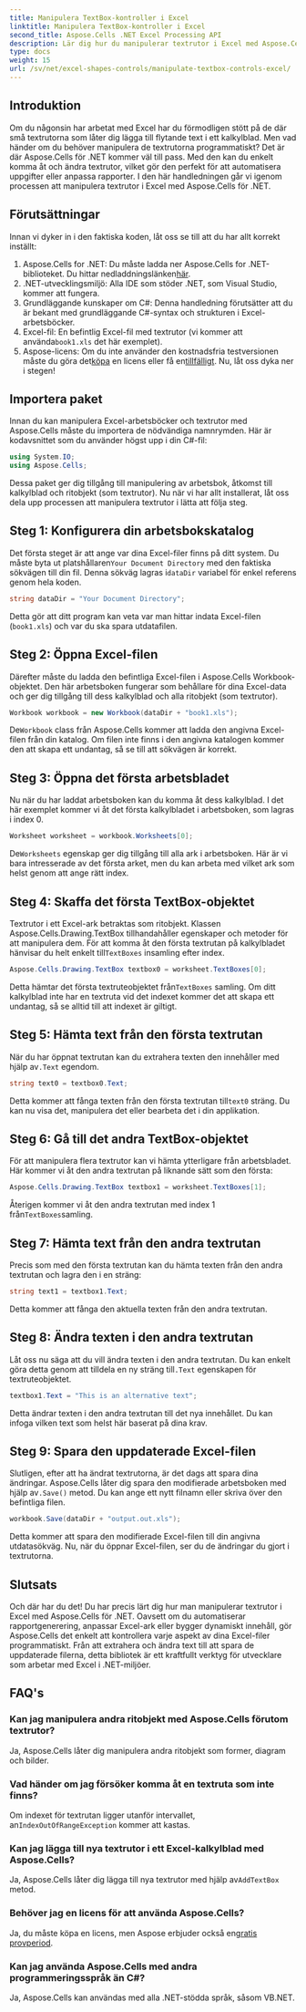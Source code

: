 ```yaml
---
title: Manipulera TextBox-kontroller i Excel
linktitle: Manipulera TextBox-kontroller i Excel
second_title: Aspose.Cells .NET Excel Processing API
description: Lär dig hur du manipulerar textrutor i Excel med Aspose.Cells för .NET med denna lättanvända, steg-för-steg handledning.
type: docs
weight: 15
url: /sv/net/excel-shapes-controls/manipulate-textbox-controls-excel/
---
```

## Introduktion
Om du någonsin har arbetat med Excel har du förmodligen stött på de där små textrutorna som låter dig lägga till flytande text i ett kalkylblad. Men vad händer om du behöver manipulera de textrutorna programmatiskt? Det är där Aspose.Cells för .NET kommer väl till pass. Med den kan du enkelt komma åt och ändra textrutor, vilket gör den perfekt för att automatisera uppgifter eller anpassa rapporter. I den här handledningen går vi igenom processen att manipulera textrutor i Excel med Aspose.Cells för .NET.
## Förutsättningar
Innan vi dyker in i den faktiska koden, låt oss se till att du har allt korrekt inställt:
1.  Aspose.Cells for .NET: Du måste ladda ner Aspose.Cells for .NET-biblioteket. Du hittar nedladdningslänken[här](https://releases.aspose.com/cells/net/).
2. .NET-utvecklingsmiljö: Alla IDE som stöder .NET, som Visual Studio, kommer att fungera.
3. Grundläggande kunskaper om C#: Denna handledning förutsätter att du är bekant med grundläggande C#-syntax och strukturen i Excel-arbetsböcker.
4.  Excel-fil: En befintlig Excel-fil med textrutor (vi kommer att använda`book1.xls` det här exemplet).
5.  Aspose-licens: Om du inte använder den kostnadsfria testversionen måste du göra det[köpa](https://purchase.aspose.com/buy) en licens eller få en[tillfälligt](https://purchase.aspose.com/temporary-license/).
Nu, låt oss dyka ner i stegen!
## Importera paket
Innan du kan manipulera Excel-arbetsböcker och textrutor med Aspose.Cells måste du importera de nödvändiga namnrymden. Här är kodavsnittet som du använder högst upp i din C#-fil:
```csharp
using System.IO;
using Aspose.Cells;
```
Dessa paket ger dig tillgång till manipulering av arbetsbok, åtkomst till kalkylblad och ritobjekt (som textrutor).
Nu när vi har allt installerat, låt oss dela upp processen att manipulera textrutor i lätta att följa steg.
## Steg 1: Konfigurera din arbetsbokskatalog
 Det första steget är att ange var dina Excel-filer finns på ditt system. Du måste byta ut platshållaren`Your Document Directory` med den faktiska sökvägen till din fil. Denna sökväg lagras i`dataDir` variabel för enkel referens genom hela koden.
```csharp
string dataDir = "Your Document Directory";
```
Detta gör att ditt program kan veta var man hittar indata Excel-filen (`book1.xls`) och var du ska spara utdatafilen.
## Steg 2: Öppna Excel-filen
Därefter måste du ladda den befintliga Excel-filen i Aspose.Cells Workbook-objektet. Den här arbetsboken fungerar som behållare för dina Excel-data och ger dig tillgång till dess kalkylblad och alla ritobjekt (som textrutor).
```csharp
Workbook workbook = new Workbook(dataDir + "book1.xls");
```
 De`Workbook` class från Aspose.Cells kommer att ladda den angivna Excel-filen från din katalog. Om filen inte finns i den angivna katalogen kommer den att skapa ett undantag, så se till att sökvägen är korrekt.
## Steg 3: Öppna det första arbetsbladet
Nu när du har laddat arbetsboken kan du komma åt dess kalkylblad. I det här exemplet kommer vi åt det första kalkylbladet i arbetsboken, som lagras i index 0.
```csharp
Worksheet worksheet = workbook.Worksheets[0];
```
 De`Worksheets` egenskap ger dig tillgång till alla ark i arbetsboken. Här är vi bara intresserade av det första arket, men du kan arbeta med vilket ark som helst genom att ange rätt index.
## Steg 4: Skaffa det första TextBox-objektet
Textrutor i ett Excel-ark betraktas som ritobjekt. Klassen Aspose.Cells.Drawing.TextBox tillhandahåller egenskaper och metoder för att manipulera dem. För att komma åt den första textrutan på kalkylbladet hänvisar du helt enkelt till`TextBoxes` insamling efter index.
```csharp
Aspose.Cells.Drawing.TextBox textbox0 = worksheet.TextBoxes[0];
```
 Detta hämtar det första textruteobjektet från`TextBoxes` samling. Om ditt kalkylblad inte har en textruta vid det indexet kommer det att skapa ett undantag, så se alltid till att indexet är giltigt.
## Steg 5: Hämta text från den första textrutan
 När du har öppnat textrutan kan du extrahera texten den innehåller med hjälp av`.Text` egendom.
```csharp
string text0 = textbox0.Text;
```
 Detta kommer att fånga texten från den första textrutan till`text0` sträng. Du kan nu visa det, manipulera det eller bearbeta det i din applikation.
## Steg 6: Gå till det andra TextBox-objektet
För att manipulera flera textrutor kan vi hämta ytterligare från arbetsbladet. Här kommer vi åt den andra textrutan på liknande sätt som den första:
```csharp
Aspose.Cells.Drawing.TextBox textbox1 = worksheet.TextBoxes[1];
```
Återigen kommer vi åt den andra textrutan med index 1 från`TextBoxes`samling.
## Steg 7: Hämta text från den andra textrutan
Precis som med den första textrutan kan du hämta texten från den andra textrutan och lagra den i en sträng:
```csharp
string text1 = textbox1.Text;
```
Detta kommer att fånga den aktuella texten från den andra textrutan.
## Steg 8: Ändra texten i den andra textrutan
 Låt oss nu säga att du vill ändra texten i den andra textrutan. Du kan enkelt göra detta genom att tilldela en ny sträng till`.Text` egenskapen för textruteobjektet.
```csharp
textbox1.Text = "This is an alternative text";
```
Detta ändrar texten i den andra textrutan till det nya innehållet. Du kan infoga vilken text som helst här baserat på dina krav.
## Steg 9: Spara den uppdaterade Excel-filen
 Slutligen, efter att ha ändrat textrutorna, är det dags att spara dina ändringar. Aspose.Cells låter dig spara den modifierade arbetsboken med hjälp av`.Save()` metod. Du kan ange ett nytt filnamn eller skriva över den befintliga filen.
```csharp
workbook.Save(dataDir + "output.out.xls");
```
Detta kommer att spara den modifierade Excel-filen till din angivna utdatasökväg. Nu, när du öppnar Excel-filen, ser du de ändringar du gjort i textrutorna.
## Slutsats
Och där har du det! Du har precis lärt dig hur man manipulerar textrutor i Excel med Aspose.Cells för .NET. Oavsett om du automatiserar rapportgenerering, anpassar Excel-ark eller bygger dynamiskt innehåll, gör Aspose.Cells det enkelt att kontrollera varje aspekt av dina Excel-filer programmatiskt. Från att extrahera och ändra text till att spara de uppdaterade filerna, detta bibliotek är ett kraftfullt verktyg för utvecklare som arbetar med Excel i .NET-miljöer.
## FAQ's
### Kan jag manipulera andra ritobjekt med Aspose.Cells förutom textrutor?
Ja, Aspose.Cells låter dig manipulera andra ritobjekt som former, diagram och bilder.
### Vad händer om jag försöker komma åt en textruta som inte finns?
 Om indexet för textrutan ligger utanför intervallet, an`IndexOutOfRangeException` kommer att kastas.
### Kan jag lägga till nya textrutor i ett Excel-kalkylblad med Aspose.Cells?
 Ja, Aspose.Cells låter dig lägga till nya textrutor med hjälp av`AddTextBox` metod.
### Behöver jag en licens för att använda Aspose.Cells?
 Ja, du måste köpa en licens, men Aspose erbjuder också en[gratis provperiod](https://releases.aspose.com/).
### Kan jag använda Aspose.Cells med andra programmeringsspråk än C#?
Ja, Aspose.Cells kan användas med alla .NET-stödda språk, såsom VB.NET.